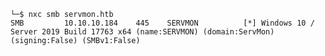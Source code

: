 ```
└─$ nxc smb servmon.htb                                      
SMB         10.10.10.184    445    SERVMON          [*] Windows 10 / Server 2019 Build 17763 x64 (name:SERVMON) (domain:ServMon) (signing:False) (SMBv1:False)

```

```

```

```

```

```

```

```

```

